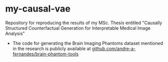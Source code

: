 # my-causal-vae
Repository for reproducing the results of my MSc. Thesis entitled "Causally Structured Counterfactual Generation for Interpretable Medical Image Analysis"

- The code for generating the Brain Imaging Phantoms dataset mentioned in the research is publicly available at [github.com/andre-a-fernandes/brain-phantom-tools](https://github.com/andre-a-fernandes/brain-phantom-tools)
